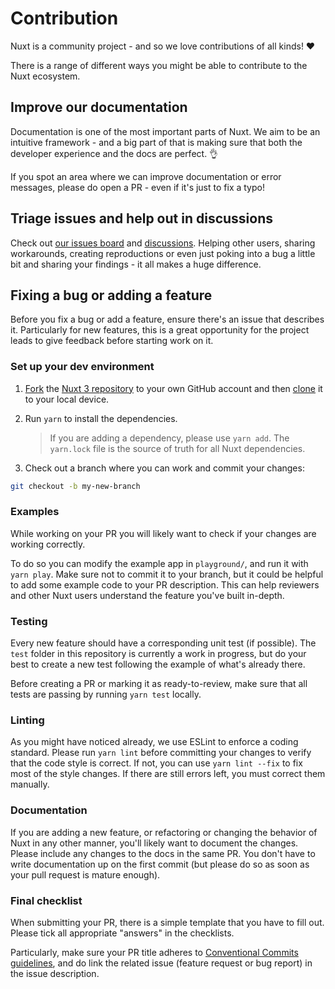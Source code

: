 # Contribution

Nuxt is a community project - and so we love contributions of all kinds! ❤️

There is a range of different ways you might be able to contribute to the Nuxt ecosystem.

## Improve our documentation

Documentation is one of the most important parts of Nuxt. We aim to be an intuitive framework - and a big part of that is making sure that both the developer experience and the docs are perfect. 👌

If you spot an area where we can improve documentation or error messages, please do open a PR - even if it's just to fix a typo!

## Triage issues and help out in discussions

Check out [our issues board](https://github.com/nuxt/framework/issues) and [discussions](https://github.com/nuxt/framework/discussions). Helping other users, sharing workarounds, creating reproductions or even just poking into a bug a little bit and sharing your findings - it all makes a huge difference.

## Fixing a bug or adding a feature

Before you fix a bug or add a feature, ensure there's an issue that describes it. Particularly for new features, this is a great opportunity for the project leads to give feedback before starting work on it.

### Set up your dev environment

1. [Fork](https://help.github.com/articles/fork-a-repo/) the [Nuxt 3 repository](https://github.com/nuxt/framework) to your own GitHub account and then [clone](https://help.github.com/articles/cloning-a-repository/) it to your local device.

2. Run `yarn` to install the dependencies.

    > If you are adding a dependency, please use `yarn add`. The `yarn.lock` file is the source of truth for all Nuxt dependencies.

3. Check out a branch where you can work and commit your changes:

```bash
git checkout -b my-new-branch
```

### Examples

While working on your PR you will likely want to check if your changes are working correctly.

To do so you can modify the example app in `playground/`, and run it with `yarn play`. Make sure not to commit it to your branch, but it could be helpful to add some example code to your PR description. This can help reviewers and other Nuxt users understand the feature you've built in-depth.

### Testing

Every new feature should have a corresponding unit test (if possible). The `test` folder in this repository is currently a work in progress, but do your best to create a new test following the example of what's already there.

Before creating a PR or marking it as ready-to-review, make sure that all tests are passing by running `yarn test` locally.

### Linting

As you might have noticed already, we use ESLint to enforce a coding standard. Please run `yarn lint` before committing your changes to verify that the code style is correct. If not, you can use `yarn lint --fix` to fix most of the style changes. If there are still errors left, you must correct them manually.

### Documentation

If you are adding a new feature, or refactoring or changing the behavior of Nuxt in any other manner, you'll likely want to document the changes. Please include any changes to the docs in the same PR. You don't have to write documentation up on the first commit (but please do so as soon as your pull request is mature enough).

### Final checklist

When submitting your PR, there is a simple template that you have to fill out. Please tick all appropriate "answers" in the checklists.

<!-- ## Create a module

If you've built something with Nuxt that's cool, why not [extract it into a module](/modules/kit), so it can be shared with others? We have [many awesome modules already](https://modules.nuxtjs.org/) but there's always room for more.

If you need help while building it, feel free to [check in with us](/community/getting-help). -->

Particularly, make sure your PR title adheres to [Conventional Commits guidelines](https://www.conventionalcommits.org/en/v1.0.0/), and do link the related issue (feature request or bug report) in the issue description.
